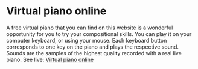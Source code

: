 # Virtual piano online
A free virtual piano that you can find on this website is a wonderful opportunity for you to try your compositional skills. You can play it on your computer keyboard, or using your mouse. Each keyboard button corresponds to one key on the piano and plays the respective sound. Sounds are the samples of the highest quality recorded with a real live piano.
See live: [Virtual piano online](http://real-royal.com/)
